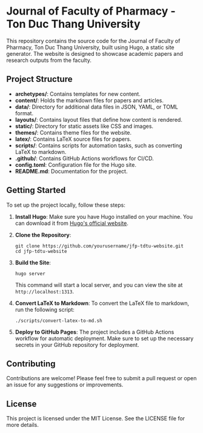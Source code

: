 # Journal of Faculty of Pharmacy - Ton Duc Thang University

This repository contains the source code for the Journal of Faculty of Pharmacy, Ton Duc Thang University, built using Hugo, a static site generator. The website is designed to showcase academic papers and research outputs from the faculty.

## Project Structure

- **archetypes/**: Contains templates for new content.
- **content/**: Holds the markdown files for papers and articles.
- **data/**: Directory for additional data files in JSON, YAML, or TOML format.
- **layouts/**: Contains layout files that define how content is rendered.
- **static/**: Directory for static assets like CSS and images.
- **themes/**: Contains theme files for the website.
- **latex/**: Contains LaTeX source files for papers.
- **scripts/**: Contains scripts for automation tasks, such as converting LaTeX to markdown.
- **.github/**: Contains GitHub Actions workflows for CI/CD.
- **config.toml**: Configuration file for the Hugo site.
- **README.md**: Documentation for the project.

## Getting Started

To set up the project locally, follow these steps:

1. **Install Hugo**: Make sure you have Hugo installed on your machine. You can download it from [Hugo's official website](https://gohugo.io/getting-started/quick-start/).

2. **Clone the Repository**:
   ```
   git clone https://github.com/yourusername/jfp-tdtu-website.git
   cd jfp-tdtu-website
   ```

3. **Build the Site**:
   ```
   hugo server
   ```
   This command will start a local server, and you can view the site at `http://localhost:1313`.

4. **Convert LaTeX to Markdown**:
   To convert the LaTeX file to markdown, run the following script:
   ```
   ./scripts/convert-latex-to-md.sh
   ```

5. **Deploy to GitHub Pages**:
   The project includes a GitHub Actions workflow for automatic deployment. Make sure to set up the necessary secrets in your GitHub repository for deployment.

## Contributing

Contributions are welcome! Please feel free to submit a pull request or open an issue for any suggestions or improvements.

## License

This project is licensed under the MIT License. See the LICENSE file for more details.